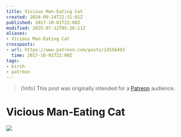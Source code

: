 ```yaml
---
title: Vicious Man-Eating Cat
created: 2024-09-24T22:31:01Z
published: 2017-10-01T22:00Z
modified: 2025-07-12T05:26:11Z
aliases:
- Vicious Man-Eating Cat
crossposts:
- url: https://www.patreon.com/posts/14556493
  time: 2017-10-01T22:00Z
tags:
- birch
- patreon
---
```


> [!info]
> This post was originally intended for a [Patreon](../tags/patreon.md) audience.

# Vicious Man-Eating Cat

![](https://vimeo.com/578698921)
